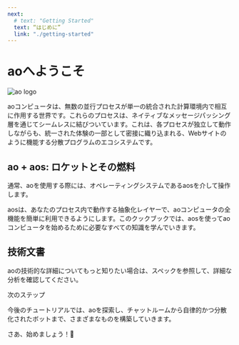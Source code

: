 ```yaml
---
next:
  # text: "Getting Started"
  text: “はじめに”
  link: "./getting-started"
---
```


<!-- # Welcome to ao -->

# aoへようこそ

![ao logo](/ao-logo-grey.svg)

<!-- The ao computer is a world where countless parallel processes interact within a single, cohesive computing environment, seamlessly interlinked through a native message-passing layer. It is a burgeoning ecosystem of decentralized programs, akin to the World Wide Web, where each process, like a website, operates independently yet is intricately woven into a unified experience. -->

aoコンピュータは、無数の並行プロセスが単一の統合された計算環境内で相互に作用する世界です。これらのプロセスは、ネイティブなメッセージパッシング層を通じてシームレスに結びついています。これは、各プロセスが独立して動作しながらも、統一された体験の一部として密接に織り込まれる、Webサイトのように機能する分散プログラムのエコシステムです。

<!-- ## ao + aos: The rocket and your rocket fuel. -->

<!-- Typically when you use ao, you will interact with it through its operating system: `aos`. -->

<!-- aos is an abstraction layer that runs in your processes, making it easy to use the full functionality of the ao computer. In this cookbook, you will learn everything you need to know about getting started with the ao computer using aos. -->

## ao + aos: ロケットとその燃料

通常、aoを使用する際には、オペレーティングシステムであるaosを介して操作します。

aosは、あなたのプロセス内で動作する抽象化レイヤーで、aoコンピュータの全機能を簡単に利用できるようにします。このクックブックでは、aosを使ってaoコンピュータを始めるために必要なすべての知識を学んでいきます。

<!-- ## Paper -->

<!-- If you would like to learn more about the technical specifications of ao, please check out its [spec](https://ao.g8way.io/#/read) for detailed analysis. -->

## 技術文書

aoの技術的な詳細についてもっと知りたい場合は、スペックを参照して、詳細な分析を確認してください。

<!-- ## Next Steps -->

<!-- In the tutorials that follow, we will explore ao and build everything from chatrooms to autonomous, decentralized bots. -->

次のステップ

今後のチュートリアルでは、aoを探索し、チャットルームから自律的かつ分散化されたボットまで、さまざまなものを構築していきます。

<!-- Let's jump into it! 🚀 -->

さあ、始めましょう！🚀
